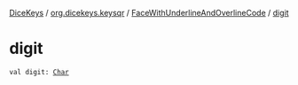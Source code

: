 [DiceKeys](../../index.md) / [org.dicekeys.keysqr](../index.md) / [FaceWithUnderlineAndOverlineCode](index.md) / [digit](./digit.md)

# digit

`val digit: `[`Char`](https://kotlinlang.org/api/latest/jvm/stdlib/kotlin/-char/index.html)